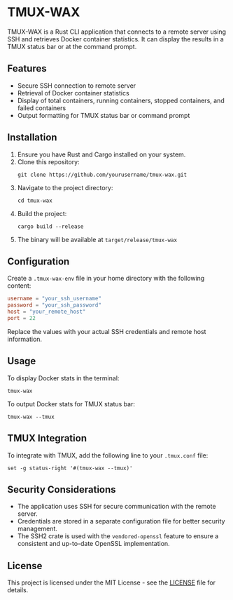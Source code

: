 # TMUX-WAX

TMUX-WAX is a Rust CLI application that connects to a remote server using SSH and retrieves Docker container statistics. It can display the results in a TMUX status bar or at the command prompt.

## Features

- Secure SSH connection to remote server
- Retrieval of Docker container statistics
- Display of total containers, running containers, stopped containers, and failed containers
- Output formatting for TMUX status bar or command prompt

## Installation

1. Ensure you have Rust and Cargo installed on your system.
2. Clone this repository:
   ```
   git clone https://github.com/yourusername/tmux-wax.git
   ```
3. Navigate to the project directory:
   ```
   cd tmux-wax
   ```
4. Build the project:
   ```
   cargo build --release
   ```
5. The binary will be available at `target/release/tmux-wax`

## Configuration

Create a `.tmux-wax-env` file in your home directory with the following content:

```toml
username = "your_ssh_username"
password = "your_ssh_password"
host = "your_remote_host"
port = 22
```

Replace the values with your actual SSH credentials and remote host information.

## Usage

To display Docker stats in the terminal:

```
tmux-wax
```

To output Docker stats for TMUX status bar:

```
tmux-wax --tmux
```

## TMUX Integration

To integrate with TMUX, add the following line to your `.tmux.conf` file:

```
set -g status-right '#(tmux-wax --tmux)'
```

## Security Considerations

- The application uses SSH for secure communication with the remote server.
- Credentials are stored in a separate configuration file for better security management.
- The SSH2 crate is used with the `vendored-openssl` feature to ensure a consistent and up-to-date OpenSSL implementation.

## License

This project is licensed under the MIT License - see the [LICENSE](LICENSE) file for details.
